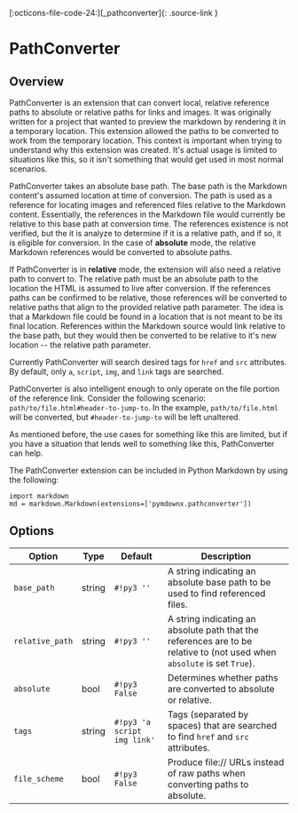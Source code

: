 [:octicons-file-code-24:][_pathconverter]{: .source-link }

# PathConverter

## Overview

PathConverter is an extension that can convert local, relative reference paths to absolute or relative paths for links
and images. It was originally written for a project that wanted to preview the markdown by rendering it in a temporary
location. This extension allowed the paths to be converted to work from the temporary location. This context is
important when trying to understand why this extension was created. It's actual usage is limited to situations like
this, so it isn't something that would get used in most normal scenarios.

PathConverter takes an absolute base path. The base path is the Markdown content's assumed location at time of
conversion.  The path is used as a reference for locating images and referenced files relative to the Markdown content.
Essentially, the references in the Markdown file would currently be relative to this base path at conversion time. The
references existence is not verified, but the it is analyze to determine if it is a relative path, and if so, it is
eligible for conversion. In the case of **absolute** mode, the relative Markdown references would be converted to
absolute paths.

If PathConverter is in **relative** mode, the extension will also need a relative path to convert to.  The relative path
must be an absolute path to the location the HTML is assumed to live after conversion.  If the references paths can be
confirmed to be relative, those references will be converted to relative paths that align to the provided relative path
parameter. The idea is that a Markdown file could be found in a location that is not meant to be its final location.
References within the Markdown source would link relative to the base path, but they would then be converted to be
relative to it's new location -- the relative path parameter.

Currently PathConverter will search desired tags for `href` and `src` attributes. By default, only `a`, `script`, `img`,
and `link` tags are searched.

PathConverter is also intelligent enough to only operate on the file portion of the reference link.  Consider the
following scenario:  `path/to/file.html#header-to-jump-to`.  In the example, `path/to/file.html` will be converted, but
`#header-to-jump-to` will be left unaltered.

As mentioned before, the use cases for something like this are limited, but if you have a situation that lends well to
something like this, PathConverter can help.

The PathConverter extension can be included in Python Markdown by using the following:

```py3
import markdown
md = markdown.Markdown(extensions=['pymdownx.pathconverter'])
```

## Options

Option          | Type   | Default                     | Description
--------------- | ------ | --------------------------- |------------
`base_path`     | string | `#!py3 ''`                  | A string indicating an absolute base path to be used to find referenced files.
`relative_path` | string | `#!py3 ''`                  | A string indicating an absolute path that the references are to be relative to (not used when `absolute` is set `True`).
`absolute`      | bool   | `#!py3 False`               | Determines whether paths are converted to absolute or relative.
`tags`          | string | `#!py3 'a script img link'` | Tags (separated by spaces) that are searched to find `href` and `src` attributes.
`file_scheme`   | bool   | `#!py3 False`               | Produce file:// URLs instead of raw paths when converting paths to absolute.
